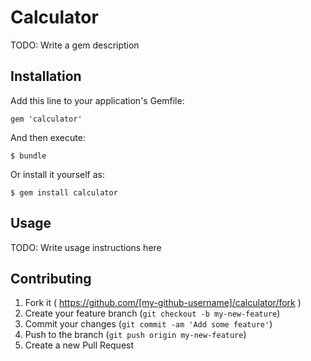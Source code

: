 # Calculator

TODO: Write a gem description

## Installation

Add this line to your application's Gemfile:

    gem 'calculator'

And then execute:

    $ bundle

Or install it yourself as:

    $ gem install calculator

## Usage

TODO: Write usage instructions here

## Contributing

1. Fork it ( https://github.com/[my-github-username]/calculator/fork )
2. Create your feature branch (`git checkout -b my-new-feature`)
3. Commit your changes (`git commit -am 'Add some feature'`)
4. Push to the branch (`git push origin my-new-feature`)
5. Create a new Pull Request
